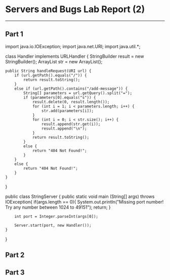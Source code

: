 # Servers and Bugs Lab Report (2)

---

## Part 1

import java.io.IOException;
import java.net.URI;
import java.util.*;

class Handler implements URLHandler {
    StringBuilder result = new StringBuilder(); 
    ArrayList<String> str = new ArrayList<String>();

    public String handleRequest(URI url) {
        if (url.getPath().equals("/")) {
            return result.toString();
        }
        else if (url.getPath().contains("/add-message")) {
            String[] parameters = url.getQuery().split("=");
            if (parameters[0].equals("s")) {
                result.delete(0, result.length());
                for (int i = 1; i < parameters.length; i++) {
                    str.add(parameters[i]);
                }
                for (int i = 0; i < str.size(); i++) {
                    result.append(str.get(i));
                    result.append("\n");
                }
                return result.toString();
            }
            else {
                return "404 Not Found!";
            }
        }
        else {
            return "404 Not Found!";
        }
    }
}

public class StringServer {
    public static void main (String[] args) throws IOException{
        if(args.length == 0){
            System.out.println("Missing port number! Try any number between 1024 to 49151");
            return;
        }

        int port = Integer.parseInt(args[0]);

        Server.start(port, new Handler());
    }
}

## Part 2


## Part 3
